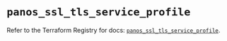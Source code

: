 # `panos_ssl_tls_service_profile`

Refer to the Terraform Registry for docs: [`panos_ssl_tls_service_profile`](https://registry.terraform.io/providers/paloaltonetworks/panos/2.0.5/docs/resources/ssl_tls_service_profile).
